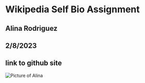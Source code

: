 # Wikipedia Self Bio Assignment
## Alina Rodriguez
## 2/8/2023
## link to github site

![Picture of Alina](url "Alina-6.jpg")

